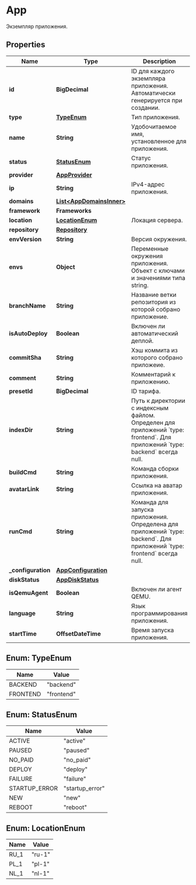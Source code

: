 

# App

Экземпляр приложения.

## Properties

| Name | Type | Description | Notes |
|------------ | ------------- | ------------- | -------------|
|**id** | **BigDecimal** | ID для каждого экземпляра приложения. Автоматически генерируется при создании. |  |
|**type** | [**TypeEnum**](#TypeEnum) | Тип приложения. |  |
|**name** | **String** | Удобочитаемое имя, установленное для приложения. |  |
|**status** | [**StatusEnum**](#StatusEnum) | Статус приложения. |  |
|**provider** | [**AppProvider**](AppProvider.md) |  |  |
|**ip** | **String** | IPv4-адрес приложения. |  |
|**domains** | [**List&lt;AppDomainsInner&gt;**](AppDomainsInner.md) |  |  |
|**framework** | **Frameworks** |  |  |
|**location** | [**LocationEnum**](#LocationEnum) | Локация сервера. |  |
|**repository** | [**Repository**](Repository.md) |  |  |
|**envVersion** | **String** | Версия окружения. |  |
|**envs** | **Object** | Переменные окружения приложения. Объект с ключами и значениями типа string. |  |
|**branchName** | **String** | Название ветки репозитория из которой собрано приложение. |  |
|**isAutoDeploy** | **Boolean** | Включен ли автоматический деплой. |  |
|**commitSha** | **String** | Хэш коммита из которого собрано приложеие. |  |
|**comment** | **String** | Комментарий к приложению. |  |
|**presetId** | **BigDecimal** | ID тарифа. |  |
|**indexDir** | **String** | Путь к директории с индексным файлом. Определен для приложений &#x60;type: frontend&#x60;. Для приложений &#x60;type: backend&#x60; всегда null. |  |
|**buildCmd** | **String** | Команда сборки приложения. |  |
|**avatarLink** | **String** | Ссылка на аватар приложения. |  |
|**runCmd** | **String** | Команда для запуска приложения. Определена для приложений &#x60;type: backend&#x60;. Для приложений &#x60;type: frontend&#x60; всегда null. |  |
|**_configuration** | [**AppConfiguration**](AppConfiguration.md) |  |  |
|**diskStatus** | [**AppDiskStatus**](AppDiskStatus.md) |  |  |
|**isQemuAgent** | **Boolean** | Включен ли агент QEMU. |  |
|**language** | **String** | Язык программирования приложения. |  |
|**startTime** | **OffsetDateTime** | Время запуска приложения. |  |



## Enum: TypeEnum

| Name | Value |
|---- | -----|
| BACKEND | &quot;backend&quot; |
| FRONTEND | &quot;frontend&quot; |



## Enum: StatusEnum

| Name | Value |
|---- | -----|
| ACTIVE | &quot;active&quot; |
| PAUSED | &quot;paused&quot; |
| NO_PAID | &quot;no_paid&quot; |
| DEPLOY | &quot;deploy&quot; |
| FAILURE | &quot;failure&quot; |
| STARTUP_ERROR | &quot;startup_error&quot; |
| NEW | &quot;new&quot; |
| REBOOT | &quot;reboot&quot; |



## Enum: LocationEnum

| Name | Value |
|---- | -----|
| RU_1 | &quot;ru-1&quot; |
| PL_1 | &quot;pl-1&quot; |
| NL_1 | &quot;nl-1&quot; |



